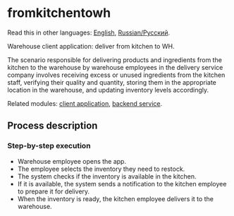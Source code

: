 # fromkitchentowh

Read this in other languages: [English](fromkitchentowh.md), [Russian/Русский](fromkitchentowh.ru.md). 

Warehouse client application: deliver from kitchen to WH.

The scenario responsible for delivering products and ingredients from the kitchen to the warehouse by warehouse employees in the delivery service company involves receiving excess or unused ingredients from the kitchen staff, verifying their quality and quantity, storing them in the appropriate location in the warehouse, and updating inventory levels accordingly.

Related modules: [client application](../../frontend/warehouseclient.md), [backend service](../../backend/warehousebackend.md).

## Process description

### Step-by-step execution

- Warehouse employee opens the app.
- The employee selects the inventory they need to restock.
- The system checks if the inventory is available in the kitchen.
- If it is available, the system sends a notification to the kitchen employee to prepare it for delivery.
- When the inventory is ready, the kitchen employee delivers it to the warehouse.
